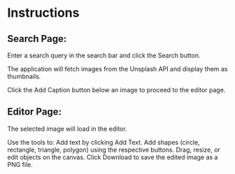 # Instructions

## Search Page:

Enter a search query in the search bar and click the Search button.

The application will fetch images from the Unsplash API and display them as thumbnails.

Click the Add Caption button below an image to proceed to the editor page.

## Editor Page:

The selected image will load in the editor.

Use the tools to:
Add text by clicking Add Text.
Add shapes (circle, rectangle, triangle, polygon) using the respective buttons.
Drag, resize, or edit objects on the canvas.
Click Download to save the edited image as a PNG file.
